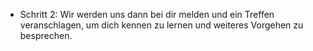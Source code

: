 * Schritt 2: Wir werden uns dann bei dir melden und ein Treffen veranschlagen, um dich kennen zu lernen und weiteres Vorgehen zu besprechen.
